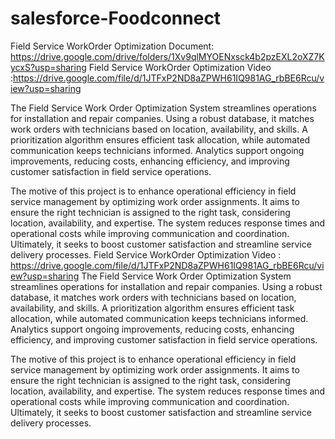 # salesforce-Foodconnect
Field Service WorkOrder Optimization Document: https://drive.google.com/drive/folders/1Xv9qlMYOENxsck4b2pzEXL2oXZ7KycxS?usp=sharing
Field Service WorkOrder Optimization Video :https://drive.google.com/file/d/1JTFxP2ND8aZPWH61IQ981AG_rbBE6Rcu/view?usp=sharing

The Field Service Work Order Optimization System streamlines operations for installation and repair companies. Using a robust database, it matches work orders with technicians based on location, availability, and skills. A prioritization algorithm ensures efficient task allocation, while automated communication keeps technicians informed. Analytics support ongoing improvements, reducing costs, enhancing efficiency, and improving customer satisfaction in field service operations.

The motive of this project is to enhance operational efficiency in field service management by optimizing work order assignments. It aims to ensure the right technician is assigned to the right task, considering location, availability, and expertise. The system reduces response times and operational costs while improving communication and coordination. Ultimately, it seeks to boost customer satisfaction and streamline service delivery processes.
Field Service WorkOrder Optimization Video : https://drive.google.com/file/d/1JTFxP2ND8aZPWH61IQ981AG_rbBE6Rcu/view?usp=sharing
The Field Service Work Order Optimization System streamlines operations for installation and repair companies. Using a robust database, it matches work orders with technicians based on location, availability, and skills. A prioritization algorithm ensures efficient task allocation, while automated communication keeps technicians informed. Analytics support ongoing improvements, reducing costs, enhancing efficiency, and improving customer satisfaction in field service operations.

The motive of this project is to enhance operational efficiency in field service management by optimizing work order assignments. It aims to ensure the right technician is assigned to the right task, considering location, availability, and expertise. The system reduces response times and operational costs while improving communication and coordination. Ultimately, it seeks to boost customer satisfaction and streamline service delivery processes.
